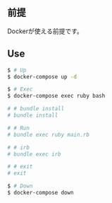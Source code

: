 ## 前提

Dockerが使える前提です。

## Use

```bash
$ # Up
$ docker-compose up -d

$ # Exec
$ docker-compose exec ruby bash

# # bundle install
# bundle install

# # Run
# bundle exec ruby main.rb

# # irb
# bundle exec irb

# # exit
# exit

$ # Down
$ docker-compose down
```
